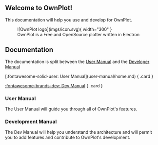 ## Welcome to OwnPlot!
This documentation will help you use and develop for OwnPlot.

<figure markdown="span">
  ![OwnPlot logo](imgs/icon.svg){ width="300" }
  <figcaption>OwnPlot is a Free and OpenSource plotter written in Electron</figcaption>
</figure>

## Documentation

The documentation is split between the [User Manual](user-manual/home.md) and the [Developer Manual](dev-manual/home.md)

<div class="grid" markdown>
[:fontawesome-solid-user: User Manual](user-manual/home.md)
{ .card }

[:fontawesome-brands-dev: Dev Manual](dev-manual/home.md)
{ .card }
</div>

### User Manual
The User Manual will guide you through all of OwnPlot's features.

### Development Manual
The Dev Manual will help you understand the architecture and will permit you to add features and contribute to OwnPlot's development.